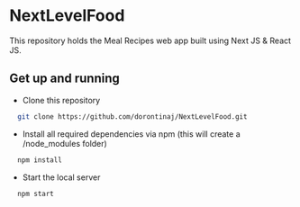 # NextLevelFood

This repository holds the Meal Recipes web app built using Next JS & React JS.

## Get up and running

* Clone this repository
```bash
  git clone https://github.com/dorontinaj/NextLevelFood.git
```

* Install all required dependencies via npm (this will create a /node_modules folder)
```bash
  npm install
```
* Start the local server
```bash
  npm start
```
